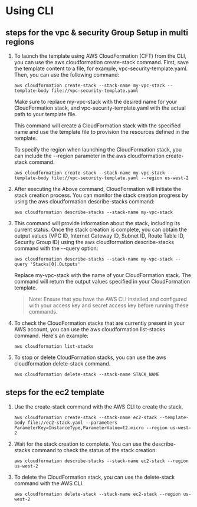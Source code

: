 # Using CLI

## steps for the vpc & security Group Setup in multi regions

1. To launch the template using AWS CloudFormation (CFT) from the CLI, you can use the aws cloudformation create-stack command. First, save the template content to a file, for example, vpc-security-template.yaml. Then, you can use the following command:

    ```console
    aws cloudformation create-stack --stack-name my-vpc-stack --template-body file://vpc-security-template.yaml
    ```

    Make sure to replace my-vpc-stack with the desired name for your CloudFormation stack, and vpc-security-template.yaml with the actual path to your template file.

    This command will create a CloudFormation stack with the specified name and use the template file to provision the resources defined in the template.

    To specify the region when launching the CloudFormation stack, you can include the --region parameter in the aws cloudformation create-stack command. 

    ```console
    aws cloudformation create-stack --stack-name my-vpc-stack --template-body file://vpc-security-template.yaml --region us-west-2
    ```

2. After executing the Above command, CloudFormation will initiate the stack creation process. You can monitor the stack creation progress by using the aws cloudformation describe-stacks command:

    ```console
    aws cloudformation describe-stacks --stack-name my-vpc-stack
    ```

3. This command will provide information about the stack, including its current status. Once the stack creation is complete, you can obtain the output values (VPC ID, Internet Gateway ID, Subnet ID, Route Table ID, Security Group ID) using the aws cloudformation describe-stacks command with the --query option:

    ```console
    aws cloudformation describe-stacks --stack-name my-vpc-stack --query 'Stacks[0].Outputs'
    ```

    Replace my-vpc-stack with the name of your CloudFormation stack. The command will return the output values specified in your CloudFormation template.

    > Note: Ensure that you have the AWS CLI installed and configured with your access key and secret access key before running these commands.

4. To check the CloudFormation stacks that are currently present in your AWS account, you can use the aws cloudformation list-stacks command. Here's an example:

    ```console
    aws cloudformation list-stacks
    ```

5. To stop or delete CloudFormation stacks, you can use the aws cloudformation delete-stack command.

    ```console
    aws cloudformation delete-stack --stack-name STACK_NAME
    ```

## steps for the ec2 template

1. Use the create-stack command with the AWS CLI to create the stack. 

    ```console
    aws cloudformation create-stack --stack-name ec2-stack --template-body file://ec2-stack.yaml --parameters ParameterKey=InstanceType,ParameterValue=t2.micro --region us-west-2
    ```

2. Wait for the stack creation to complete. You can use the describe-stacks command to check the status of the stack creation:

    ```console
    aws cloudformation describe-stacks --stack-name ec2-stack --region us-west-2
    ```

3. To delete the CloudFormation stack, you can use the delete-stack command with the AWS CLI.

    ```console
    aws cloudformation delete-stack --stack-name ec2-stack --region us-west-2
    ```
